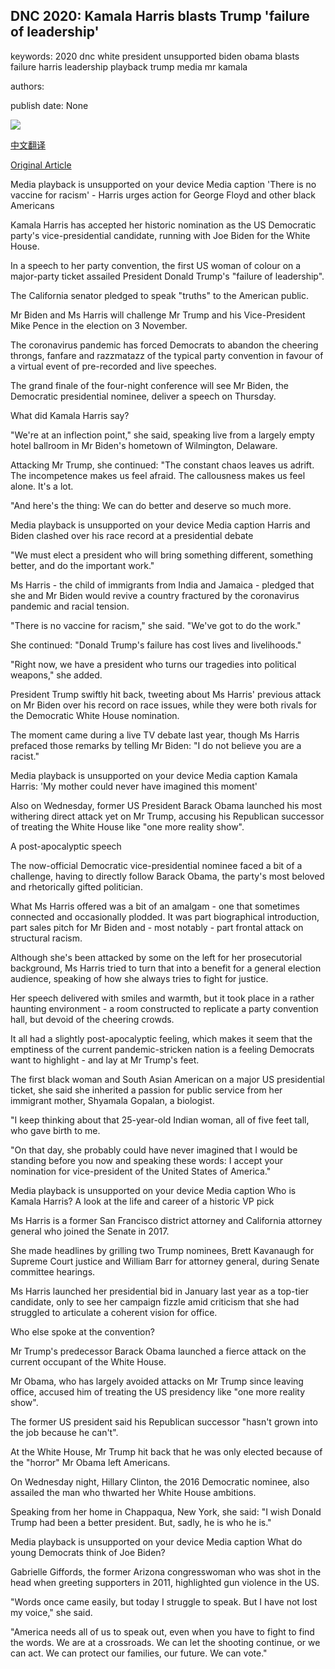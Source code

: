 ## DNC 2020: Kamala Harris blasts Trump 'failure of leadership'

keywords: 2020 dnc white president unsupported biden obama blasts failure harris leadership playback trump media mr kamala

authors: 

publish date: None

![](https://ichef.bbci.co.uk/images/ic/1024x576/p08p3wlj.jpg)

[中文翻译](DNC%202020%3A%20Kamala%20Harris%20blasts%20Trump%20%27failure%20of%20leadership%27_zh.md)

[Original Article](https://www.bbc.com/news/election-us-2020-53844799)

Media playback is unsupported on your device Media caption 'There is no vaccine for racism' - Harris urges action for George Floyd and other black Americans

Kamala Harris has accepted her historic nomination as the US Democratic party's vice-presidential candidate, running with Joe Biden for the White House.

In a speech to her party convention, the first US woman of colour on a major-party ticket assailed President Donald Trump's "failure of leadership".

The California senator pledged to speak "truths" to the American public.

Mr Biden and Ms Harris will challenge Mr Trump and his Vice-President Mike Pence in the election on 3 November.

The coronavirus pandemic has forced Democrats to abandon the cheering throngs, fanfare and razzmatazz of the typical party convention in favour of a virtual event of pre-recorded and live speeches.

The grand finale of the four-night conference will see Mr Biden, the Democratic presidential nominee, deliver a speech on Thursday.

What did Kamala Harris say?

"We're at an inflection point," she said, speaking live from a largely empty hotel ballroom in Mr Biden's hometown of Wilmington, Delaware.

Attacking Mr Trump, she continued: "The constant chaos leaves us adrift. The incompetence makes us feel afraid. The callousness makes us feel alone. It's a lot.

"And here's the thing: We can do better and deserve so much more.

Media playback is unsupported on your device Media caption Harris and Biden clashed over his race record at a presidential debate

"We must elect a president who will bring something different, something better, and do the important work."

Ms Harris - the child of immigrants from India and Jamaica - pledged that she and Mr Biden would revive a country fractured by the coronavirus pandemic and racial tension.

"There is no vaccine for racism," she said. "We've got to do the work."

She continued: "Donald Trump's failure has cost lives and livelihoods."

"Right now, we have a president who turns our tragedies into political weapons," she added.

President Trump swiftly hit back, tweeting about Ms Harris' previous attack on Mr Biden over his record on race issues, while they were both rivals for the Democratic White House nomination.

The moment came during a live TV debate last year, though Ms Harris prefaced those remarks by telling Mr Biden: "I do not believe you are a racist."

Media playback is unsupported on your device Media caption Kamala Harris: 'My mother could never have imagined this moment'

Also on Wednesday, former US President Barack Obama launched his most withering direct attack yet on Mr Trump, accusing his Republican successor of treating the White House like "one more reality show".

A post-apocalyptic speech

The now-official Democratic vice-presidential nominee faced a bit of a challenge, having to directly follow Barack Obama, the party's most beloved and rhetorically gifted politician.

What Ms Harris offered was a bit of an amalgam - one that sometimes connected and occasionally plodded. It was part biographical introduction, part sales pitch for Mr Biden and - most notably - part frontal attack on structural racism.

Although she's been attacked by some on the left for her prosecutorial background, Ms Harris tried to turn that into a benefit for a general election audience, speaking of how she always tries to fight for justice.

Her speech delivered with smiles and warmth, but it took place in a rather haunting environment - a room constructed to replicate a party convention hall, but devoid of the cheering crowds.

It all had a slightly post-apocalyptic feeling, which makes it seem that the emptiness of the current pandemic-stricken nation is a feeling Democrats want to highlight - and lay at Mr Trump's feet.

The first black woman and South Asian American on a major US presidential ticket, she said she inherited a passion for public service from her immigrant mother, Shyamala Gopalan, a biologist.

"I keep thinking about that 25-year-old Indian woman, all of five feet tall, who gave birth to me.

"On that day, she probably could have never imagined that I would be standing before you now and speaking these words: I accept your nomination for vice-president of the United States of America."

Media playback is unsupported on your device Media caption Who is Kamala Harris? A look at the life and career of a historic VP pick

Ms Harris is a former San Francisco district attorney and California attorney general who joined the Senate in 2017.

She made headlines by grilling two Trump nominees, Brett Kavanaugh for Supreme Court justice and William Barr for attorney general, during Senate committee hearings.

Ms Harris launched her presidential bid in January last year as a top-tier candidate, only to see her campaign fizzle amid criticism that she had struggled to articulate a coherent vision for office.

Who else spoke at the convention?

Mr Trump's predecessor Barack Obama launched a fierce attack on the current occupant of the White House.

Mr Obama, who has largely avoided attacks on Mr Trump since leaving office, accused him of treating the US presidency like "one more reality show".

The former US president said his Republican successor "hasn't grown into the job because he can't".

At the White House, Mr Trump hit back that he was only elected because of the "horror" Mr Obama left Americans.

On Wednesday night, Hillary Clinton, the 2016 Democratic nominee, also assailed the man who thwarted her White House ambitions.

Speaking from her home in Chappaqua, New York, she said: "I wish Donald Trump had been a better president. But, sadly, he is who he is."

Media playback is unsupported on your device Media caption What do young Democrats think of Joe Biden?

Gabrielle Giffords, the former Arizona congresswoman who was shot in the head when greeting supporters in 2011, highlighted gun violence in the US.

"Words once came easily, but today I struggle to speak. But I have not lost my voice," she said.

"America needs all of us to speak out, even when you have to fight to find the words. We are at a crossroads. We can let the shooting continue, or we can act. We can protect our families, our future. We can vote."